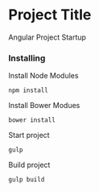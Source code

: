 # Project Title

Angular Project Startup

### Installing

Install Node Modules
```
npm install
```
Install Bower Modues
```
bower install
```
Start project
```
gulp
```
Build project
```
gulp build
```
